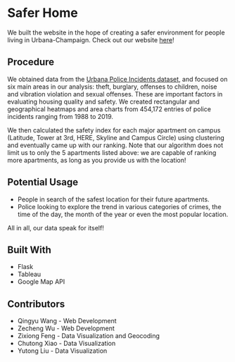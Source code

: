 # Safer Home

We built the website in the hope of creating a safer environment for people living in Urbana-Champaign. Check out our website [here](https://chargin.herokuapp.com)!



## Procedure

We obtained data from the [Urbana Police Incidents dataset](https://github.com/cudsug/urbana-police-incidents), and focused on six main areas in our analysis: theft, burglary, offenses to children, noise and vibration violation and sexual offenses. These are important factors in evaluating housing quality and safety. We created rectangular and geographical heatmaps and area charts from 454,172 entries of police incidents ranging from 1988 to 2019.

We then calculated the safety index for each major apartment on campus (Latitude, Tower at 3rd, HERE, Skyline and Campus Circle) using clustering and eventually came up with our ranking. Note that our algorithm does not limit us to only the 5 apartments listed above: we are capable of ranking more apartments, as long as you provide us with the location!



## Potential Usage

* People in search of the safest location for their future apartments.
* Police looking to explore the trend in various categories of crimes, the time of the day, the month of the year or even the most popular location.

All in all, our data speak for itself!



## Built With

* Flask
* Tableau
* Google Map API



## Contributors

* Qingyu Wang - Web Development
* Zecheng Wu - Web Development
* Zixiong Feng - Data Visualization and Geocoding
* Chutong Xiao - Data Visualization
* Yutong Liu - Data Visualization
